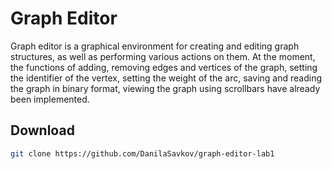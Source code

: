 # Graph Editor

Graph editor is a graphical environment for creating and editing graph structures, as well as performing various actions on them.
At the moment, the functions of adding, removing edges and vertices of the graph, setting the identifier of the vertex, setting the weight of the arc, saving and reading the graph in binary format, viewing the graph using scrollbars have already been implemented.

## Download


```bash
git clone https://github.com/DanilaSavkov/graph-editor-lab1
```
